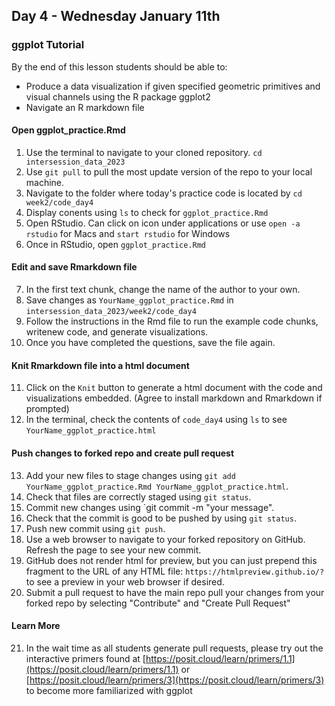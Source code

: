 ## Day 4 - Wednesday January 11th

### ggplot Tutorial

By the end of this lesson students should be able to:
- Produce a data visualization if given specified geometric primitives and visual channels using the R package ggplot2
- Navigate an R markdown file 

#### Open ggplot_practice.Rmd

1. Use the terminal to navigate to your cloned repository. `cd intersession_data_2023`
2. Use `git pull` to pull the most update version of the repo to your local machine.
3. Navigate to the folder where today's practice code is located by `cd week2/code_day4`
4. Display conents using `ls` to check for `ggplot_practice.Rmd`
5. Open RStudio. Can click on icon under applications or use `open -a rstudio` for Macs and `start rstudio` for Windows
6. Once in RStudio, open `ggplot_practice.Rmd`

#### Edit and save Rmarkdown file
7. In the first text chunk, change the name of the author to your own.
8. Save changes as `YourName_ggplot_practice.Rmd` in `intersession_data_2023/week2/code_day4`
9. Follow the instructions in the Rmd file to run the example code chunks, writenew code, and generate visualizations.
10. Once you have completed the questions, save the file again.

#### Knit Rmarkdown file into a html document
11. Click on the `Knit` button to generate a html document with the code and visualizations embedded. (Agree to install markdown and Rmarkdown if prompted)
12. In the terminal, check the contents of `code_day4` using `ls` to see `YourName_ggplot_practice.html`

#### Push changes to forked repo and create pull request
13. Add your new files to stage changes using `git add YourName_ggplot_practice.Rmd YourName_ggplot_practice.html`.
14. Check that files are correctly staged using `git status`.
15. Commit new changes using `git commit -m "your message".
16. Check that the commit is good to be pushed by using `git status`.
17. Push new commit using `git push`.
18. Use a web browser to navigate to your forked repository on GitHub. Refresh the page to see your new commit.
19. GitHub does not render html for preview, but you can just prepend this fragment to the URL of any HTML file: `https://htmlpreview.github.io/?` to see a preview in your web browser if desired.
20. Submit a pull request to have the main repo pull your changes from your forked repo by selecting "Contribute" and "Create Pull Request"

#### Learn More
21. In the wait time as all students generate pull requests, please try out the interactive primers found at [https://posit.cloud/learn/primers/1.1](https://posit.cloud/learn/primers/1.1) or [https://posit.cloud/learn/primers/3](https://posit.cloud/learn/primers/3) to become more familiarized with ggplot
